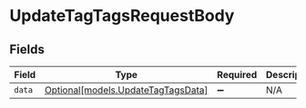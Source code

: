 # UpdateTagTagsRequestBody


## Fields

| Field                                                                | Type                                                                 | Required                                                             | Description                                                          |
| -------------------------------------------------------------------- | -------------------------------------------------------------------- | -------------------------------------------------------------------- | -------------------------------------------------------------------- |
| `data`                                                               | [Optional[models.UpdateTagTagsData]](../models/updatetagtagsdata.md) | :heavy_minus_sign:                                                   | N/A                                                                  |